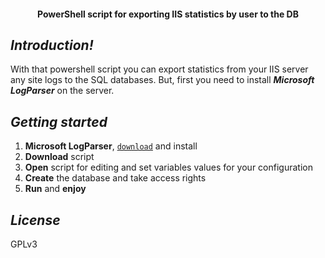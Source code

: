 <h4 align="center">
PowerShell script for exporting IIS statistics by user to the DB
</h4>

## ***Introduction!***
With that powershell script you can export statistics from your IIS server any site logs to the SQL databases.
But, first you need to install ***Microsoft LogParser*** on the server.

## ***Getting started***
1. **Microsoft LogParser**, [`download`](https://www.microsoft.com/en-us/download/details.aspx?id=24659) and install
2. **Download** script
3. **Open** script for editing and set variables values for your configuration
4. **Create** the database and take access rights
5. **Run** and **enjoy**

## ***License***
GPLv3
